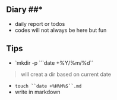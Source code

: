 ## Diary ##*
* daily report  or todos
* codes will not always be  here but fun

## Tips ##
- `mkdir -p ```date +%Y/%m/%d`` 
> will creat  a dir  based on current date
- `touch ``date +%H%M%S``.md`
- write in markdown
